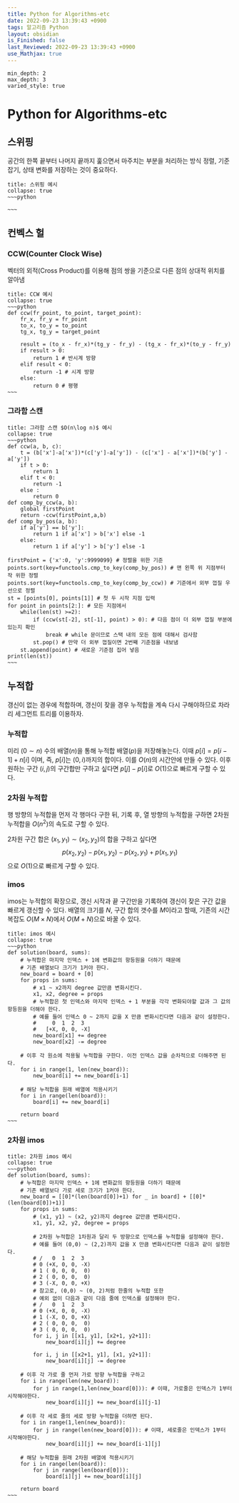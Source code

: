 ```yaml
---
title: Python for Algorithms-etc
date: 2022-09-23 13:39:43 +0900
tags: 알고리즘 Python
layout: obsidian
is_Finished: false
last_Reviewed: 2022-09-23 13:39:43 +0900
use_Mathjax: true
---
```

```toc
min_depth: 2
max_depth: 3
varied_style: true
```

# Python for Algorithms-etc

## 스위핑
공간의 한쪽 끝부터 나머지 끝까지 훑으면서 마주치는 부분을 처리하는 방식
정렬, 기준잡기, 상태 변화를 저장하는 것이 중요하다.
```ad-example
title: 스위핑 예시
collapse: true
~~~python

~~~
```


## 컨벡스 헐
### CCW(Counter Clock Wise)
벡터의 외적(Cross Product)를 이용해 점의 쌍을 기준으로 다른 점의 상대적 위치를 알아냄
```ad-example
title: CCW 예시
collapse: true
~~~python
def ccw(fr_point, to_point, target_point):
    fr_x, fr_y = fr_point
    to_x, to_y = to_point
    tg_x, tg_y = target_point
    
    result = (to_x - fr_x)*(tg_y - fr_y) - (tg_x - fr_x)*(to_y - fr_y)
    if result > 0:
        return 1 # 반시계 방향
    elif result < 0: 
        return -1 # 시계 방향
    else:
        return 0 # 평행
~~~
```
### 그라함 스캔
```ad-example
title: 그라함 스캔 $O(n\log n)$ 예시
collapse: true
~~~python
def ccw(a, b, c):
    t = (b['x']-a['x'])*(c['y']-a['y']) - (c['x'] - a['x'])*(b['y'] - a['y'])
    if t > 0:
        return 1
    elif t < 0:
        return -1
    else :
        return 0
def comp_by_ccw(a, b):
    global firstPoint
    return -ccw(firstPoint,a,b)
def comp_by_pos(a, b):
    if a['y'] == b['y']:
        return 1 if a['x'] > b['x'] else -1 
    else:
        return 1 if a['y'] > b['y'] else -1

firstPoint = {'x':0, 'y':9999099} # 정렬을 위한 기준
points.sort(key=functools.cmp_to_key(comp_by_pos)) # 맨 왼쪽 위 지점부터 작 위한 정렬
points.sort(key=functools.cmp_to_key(comp_by_ccw)) # 기준에서 외부 껍질 우선으로 정렬 
st = [points[0], points[1]] # 첫 두 시작 지점 입력
for point in points[2:]: # 모든 지점에서
    while(len(st) >=2): 
        if (ccw(st[-2], st[-1], point) > 0): # 다음 점이 더 외부 껍질 부분에 있는지 확인
            break # while 문이므로 스택 내의 모든 점에 대해서 검사함 
        st.pop() # 만약 더 외부 껍질이면 2번째 기준점을 내보냄
    st.append(point) # 새로운 기준점 집어 넣음
print(len(st))
~~~
```


## 누적합

갱신이 없는 경우에 적합하며, 갱신이 잦을 경우 누적합을 계속 다시 구해야하므로 차라리 세그먼트 트리를 이용하자.

### 누적합

미리 $(0\sim n)$ 수의 배열($n$)을 통해 누적합 배열($p$)을 저장해놓는다. 
이때 $p[i] = p[i-1] + n[i]$ 이며, 즉, $p[i]$는 $(0,i)$까지의 합이다.
이를 $O(n)$의 시간안에 만들 수 있다.
이후 원하는 구간 $(i, j)$의 구간합만 구하고 싶다면 $p[j]-p[i]$로 $O(1)$으로 빠르게 구할 수 있다.

### 2차원 누적합
행 방향의 누적합을 먼저 각 행마다 구한 뒤, 기록 후,
열 방향의 누적합을 구하면 2차원 누적합을 $O(n^2)$의 속도로 구할 수 있다.

2차원 구간 합은 $(x_1, y_1) \sim (x_2, y_2)$의 합을 구하고 싶다면
$$
p(x_2,y_2)-p(x_1, y_2)-p(x_2, y_1) + p(x_1, y_1)
$$
으로 $O(1)$으로 빠르게 구할 수 있다.

### imos
imos는 누적합의 확장으로,  갱신 시작과 끝 구간만을 기록하여 갱신이 잦은 구간 값을 빠르게 갱신할 수 있다.
배열의 크기를 $N$, 구간 합의 갯수를 $M$이라고 할때, 기존의 시간 복잡도 $O(M\times N)$에서 $O(M+N)$으로 바꿀 수 있다.

```ad-example
title: imos 예시
collapse: true
~~~python
def solution(board, sums):
	# 누적합은 마지막 인덱스 + 1에 변화값의 항등원을 더하기 때문에
	# 기존 배열보다 크기가 1커야 한다.
    new_board = board + [0]
    for props in sums:
        # x1 ~ x2까지 degree 값만큼 변화시킨다.
        x1, x2, degree = props
		# 누적합은 첫 인덱스와 마지막 인덱스 + 1 부분을 각각 변화되야할 값과 그 값의 항등원을 더해야 한다. 
		# 예를 들어 인덱스 0 ~ 2까지 값을 X 만큼 변화시킨다면 다음과 같이 설정한다.
		#     0  1  2  3 
		#   [+X, 0, 0, -X]
		new_board[x1] += degree
		new_board[x2] -= degree
            
	# 이후 각 원소에 적용될 누적합을 구한다. 이전 인덱스 값을 순차적으로 더해주면 된다.
    for i in range(1, len(new_board)):
        new_board[i] += new_board[i-1]
        
	# 해당 누적합을 원래 배열에 적용시키기
    for i in range(len(board)):
        board[i] += new_board[i]
            
    return board 
~~~
```

### 2차원 imos

```ad-example
title: 2차원 imos 예시
collapse: true
~~~python
def solution(board, sums):
	# 누적합은 마지막 인덱스 + 1에 변화값의 항등원을 더하기 때문에
	# 기존 배열보다 가로 세로 크기가 1커야 한다.
    new_board = [[0]*(len(board[0])+1) for _ in board] + [[0]*(len(board[0])+1)]
    for props in sums:
        # (x1, y1) ~ (x2, y2)까지 degree 값만큼 변화시킨다.
        x1, y1, x2, y2, degree = props

		# 2차원 누적합은 1차원과 달리 두 방향으로 인덱스를 누적합을 설정해야 한다.
		# 예를 들어 (0,0) ~ (2,2)까지 값을 X 만큼 변화시킨다면 다음과 같이 설정한다.
		# /   0  1  2  3 
		# 0 (+X, 0, 0, -X)
		# 1 ( 0, 0, 0,  0)
		# 2 ( 0, 0, 0,  0)
		# 3 (-X, 0, 0, +X)
		# 참고로, (0,0) ~ (0, 2)처럼 한줄의 누적합 또한 
		# 예외 없이 다음과 같이 다음 줄에 인덱스를 설정해야 한다.
		# /   0  1  2  3 
		# 0 (+X, 0, 0, -X)
		# 1 (-X, 0, 0, +X)
		# 2 ( 0, 0, 0,  0)
		# 3 ( 0, 0, 0,  0)
        for i, j in [[x1, y1], [x2+1, y2+1]]: 
            new_board[i][j] += degree
        
        for i, j in [[x2+1, y1], [x1, y2+1]]:
            new_board[i][j] -= degree
            
	# 이후 각 가로 줄 먼저 가로 방향 누적합을 구하고
    for i in range(len(new_board)):
        for j in range(1,len(new_board[0])): # 이때, 가로줄은 인덱스가 1부터 시작해야한다.
            new_board[i][j] += new_board[i][j-1]
        
	# 이후 각 세로 줄의 세로 방향 누적합을 더하면 된다.
    for i in range(1,len(new_board)):
        for j in range(len(new_board[0])): # 이때, 세로줄은 인덱스가 1부터 시작해야한다.
            new_board[i][j] += new_board[i-1][j]

	# 해당 누적합을 원래 2차원 배열에 적용시키기
    for i in range(len(board)):
        for j in range(len(board[0])):
            board[i][j] += new_board[i][j]
            
    return board 
~~~
```
